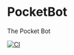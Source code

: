 # PocketBot
The Pocket Bot



[![CI](https://github.com/tabularasa31/PocketBot/actions/workflows/main.yml/badge.svg)](https://github.com/tabularasa31/PocketBot/actions/workflows/main.yml)
